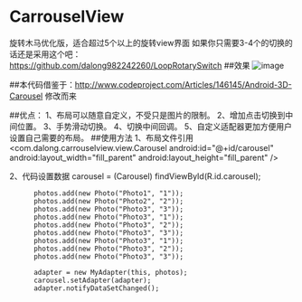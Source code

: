 # CarrouselView
旋转木马优化版，适合超过5个以上的旋转view界面
如果你只需要3-4个的切换的话还是采用这个吧：
https://github.com/dalong982242260/LoopRotarySwitch
##效果
 ![image](https://github.com/dalong982242260/CarrouselView/blob/master/screenshot/carouselview.gif)       
   
##本代码借鉴于：http://www.codeproject.com/Articles/146145/Android-3D-Carousel
              修改而来

##优点：
1、布局可以随意自定义，不受只是图片的限制。
2、增加点击切换到中间位置。
3、手势滑动切换。
4、切换中间回调。
5、自定义适配器更加方便用户设置自己需要的布局。
##使用方法
  1、布局文件引用
  <com.dalong.carrouselview.view.Carousel
        android:id="@+id/carousel"
        android:layout_width="fill_parent"
        android:layout_height="fill_parent"
        />
        
   2、代码设置数据
          carousel = (Carousel) findViewById(R.id.carousel);
  
          photos.add(new Photo("Photo1", "1"));
          photos.add(new Photo("Photo2", "2"));
          photos.add(new Photo("Photo3", "3"));
          photos.add(new Photo("Photo3", "1"));
          photos.add(new Photo("Photo3", "2"));
          photos.add(new Photo("Photo3", "3"));
          photos.add(new Photo("Photo3", "1"));
          photos.add(new Photo("Photo3", "2"));
          photos.add(new Photo("Photo3", "3"));
  
          adapter = new MyAdapter(this, photos);
          carousel.setAdapter(adapter);
          adapter.notifyDataSetChanged();
          
   

